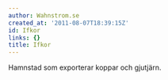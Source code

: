 ```yaml
---
author: Wahnstrom.se
created_at: '2011-08-07T18:39:15Z'
id: Ifkor
links: {}
title: Ifkor
---
```


Hamnstad som exporterar koppar och gjutjärn.